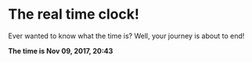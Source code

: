 # The real time clock!

Ever wanted to know what the time is? Well, your journey is about to end!

**The time is Nov 09, 2017, 20:43**
